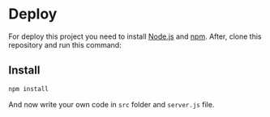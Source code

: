 # Deploy

For deploy this project you need to install [Node.js](https://nodejs.org/en/) and [npm](https://www.npmjs.com/).
After, clone this repository and run this command:

## Install

```bash
npm install
```

And now write your own code in `src` folder and `server.js` file.
